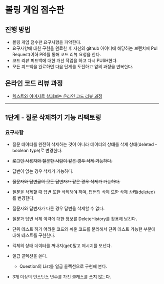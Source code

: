 # 볼링 게임 점수판
## 진행 방법
* 볼링 게임 점수판 요구사항을 파악한다.
* 요구사항에 대한 구현을 완료한 후 자신의 github 아이디에 해당하는 브랜치에 Pull Request(이하 PR)를 통해 코드 리뷰 요청을 한다.
* 코드 리뷰 피드백에 대한 개선 작업을 하고 다시 PUSH한다.
* 모든 피드백을 완료하면 다음 단계를 도전하고 앞의 과정을 반복한다.

## 온라인 코드 리뷰 과정
* [텍스트와 이미지로 살펴보는 온라인 코드 리뷰 과정](https://github.com/next-step/nextstep-docs/tree/master/codereview)

---
## 1단계 - 질문 삭제하기 기능 리팩토링
### 요구사항 
- 질문 데이터를 완전히 삭제하는 것이 아니라 데이터의 상태를 삭제 상태(deleted - boolean type)로 변경한다.
- ~~로그인 사용자와 질문한 사람이 같은 경우 삭제 가능하다.~~
- 답변이 없는 경우 삭제가 가능하다.
- ~~질문자와 답변글의 모든 답변자가 같은 경우 삭제가 가능하다.~~
- 질문을 삭제할 때 답변 또한 삭제해야 하며, 답변의 삭제 또한 삭제 상태(deleted)를 변경한다.
- 질문자와 답변자가 다른 경우 답변을 삭제할 수 없다.
- 질문과 답변 삭제 이력에 대한 정보를 DeleteHistory를 활용해 남긴다.

- 단위 테스트 하기 어려운 코드와 쉬운 코드를 분리해서 단위 테스트 가능한 부분에 대해 테스트를 구현한다. 

- 객체의 상태 데이터를 꺼내지(get)말고 메시지를 보낸다.
- 일급 콜렉션을 쓴다.
  - Question의 List를 일급 콜렉션으로 구현해 본다.
- 3개 이상의 인스턴스 변수를 가진 클래스를 쓰지 않는다.
